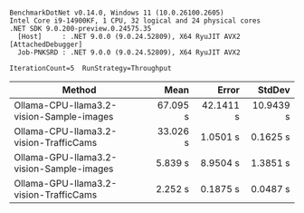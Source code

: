 ```

BenchmarkDotNet v0.14.0, Windows 11 (10.0.26100.2605)
Intel Core i9-14900KF, 1 CPU, 32 logical and 24 physical cores
.NET SDK 9.0.200-preview.0.24575.35
  [Host]     : .NET 9.0.0 (9.0.24.52809), X64 RyuJIT AVX2 [AttachedDebugger]
  Job-PNKSRD : .NET 9.0.0 (9.0.24.52809), X64 RyuJIT AVX2

IterationCount=5  RunStrategy=Throughput  

```
| Method                                   | Mean     | Error     | StdDev    |
|----------------------------------------- |---------:|----------:|----------:|
| Ollama-CPU-llama3.2-vision-Sample-images | 67.095 s | 42.1411 s | 10.9439 s |
| Ollama-CPU-llama3.2-vision-TrafficCams   | 33.026 s |  1.0501 s |  0.1625 s |
| Ollama-GPU-llama3.2-vision-Sample-images |  5.839 s |  8.9504 s |  1.3851 s |
| Ollama-GPU-llama3.2-vision-TrafficCams   |  2.252 s |  0.1875 s |  0.0487 s |
